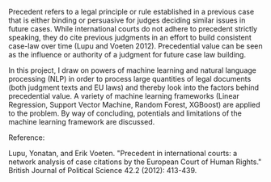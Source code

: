 Precedent refers to a legal principle or rule established in a previous case that is either binding or persuasive for judges deciding similar issues in future cases. While international courts do not adhere to precedent strictly speaking, they do cite previous judgments in an effort to build consistent case-law over time (Lupu and Voeten 2012). Precedential value can be seen as the influence or authority of a judgment for future case law building. 

In this project, I draw on powers of machine learning and natural language processing (NLP) in order to process large quantities of legal documents (both judgment texts and EU laws) and thereby look into the factors behind precedential value. A variety of machine learning frameworks (Linear Regression, Support Vector Machine, Random Forest, XGBoost) are applied to the problem. By way of concluding, potentials and limitations of the machine learning framework are discussed. 

Reference: 

Lupu, Yonatan, and Erik Voeten. "Precedent in international courts: a network analysis of case citations by the European Court of Human Rights." British Journal of Political Science 42.2 (2012): 413-439.
